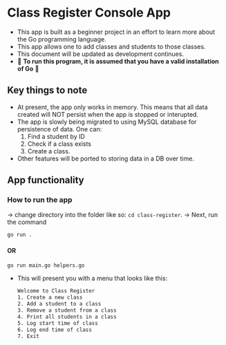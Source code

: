 # Class Register Console App

- This app is built as a beginner project in an effort to learn more about the Go programming language.
- This app allows one to add classes and students to those classes.
- This document will be updated as development continues.
- :rotating_light: **To run this program, it is assumed that you have a valid installation of Go** :rotating_light:

## Key things to note

- At present, the app only works in memory. This means that all data created will NOT persist when the app is stopped or interupted.
- The app is slowly being migrated to using MySQL database for persistence of data. One can:
    1. Find a student by ID
    2. Check if a class exists
    3. Create a class.
- Other features will be ported to storing data in a DB over time.

## App functionality

### How to run the app

-> change directory into the folder like so: `cd class-register`.
-> Next, run the command

```bash
go run .
```

#### OR

```bash
go run main.go helpers.go
```

- This will present you with a menu that looks like this:

    ```bash
    Welcome to Class Register
    1. Create a new class
    2. Add a student to a class
    3. Remove a student from a class
    4. Print all students in a class
    5. Log start time of class
    6. Log end time of class
    7. Exit
    ```
